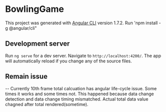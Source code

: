 # BowlingGame

This project was generated with [Angular CLI](https://github.com/angular/angular-cli) version 1.7.2.
Run 'npm install -g @angular/cli"

## Development server

Run `ng serve` for a dev server. Navigate to `http://localhost:4200/`. The app will automatically reload if you change any of the source files.


## Remain issue

-- Currently 10th frame total calcuation has angular life-cycle issue.  Some times it works and some times not. This happened because data change detection and data change timing mismatched. Actual total data value chagned after total rendered(sometime). 
